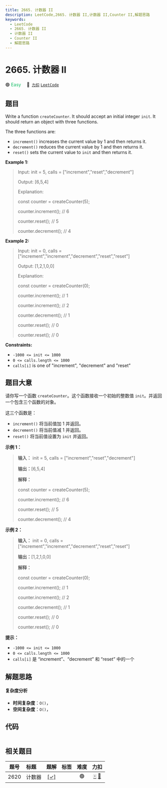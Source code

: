 ```yaml
---
title: 2665. 计数器 II
description: LeetCode,2665. 计数器 II,计数器 II,Counter II,解题思路
keywords:
  - LeetCode
  - 2665. 计数器 II
  - 计数器 II
  - Counter II
  - 解题思路
---
```


# 2665. 计数器 II

🟢 <font color=#15bd66>Easy</font>&emsp; 🔗&ensp;[`力扣`](https://leetcode.cn/problems/counter-ii) [`LeetCode`](https://leetcode.com/problems/counter-ii)

## 题目

Write a function `createCounter`. It should accept an initial integer `init`.
It should return an object with three functions.

The three functions are:

  * `increment()` increases the current value by 1 and then returns it.
  * `decrement()` reduces the current value by 1 and then returns it.
  * `reset()` sets the current value to `init` and then returns it.



**Example 1:**

> Input: init = 5, calls = ["increment","reset","decrement"]
> 
> Output: [6,5,4]
> 
> Explanation:
> 
> const counter = createCounter(5);
> 
> counter.increment(); // 6
> 
> counter.reset(); // 5
> 
> counter.decrement(); // 4

**Example 2:**

> Input: init = 0, calls = ["increment","increment","decrement","reset","reset"]
> 
> Output: [1,2,1,0,0]
> 
> Explanation:
> 
> const counter = createCounter(0);
> 
> counter.increment(); // 1
> 
> counter.increment(); // 2
> 
> counter.decrement(); // 1
> 
> counter.reset(); // 0
> 
> counter.reset(); // 0

**Constraints:**

  * `-1000 <= init <= 1000`
  * `0 <= calls.length <= 1000`
  * `calls[i]` is one of "increment", "decrement" and "reset"


## 题目大意

请你写一个函数 `createCounter`。这个函数接收一个初始的整数值 `init`。并返回一个包含三个函数的对象。

这三个函数是：

  * `increment()` 将当前值加 1 并返回。
  * `decrement()` 将当前值减 1 并返回。
  * `reset()` 将当前值设置为 `init` 并返回。



**示例 1：**

> 
> 
> 
> 
> 
> **输入：** init = 5, calls = ["increment","reset","decrement"]
> 
> **输出：**[6,5,4]
> 
> **解释：**
> 
> const counter = createCounter(5);
> 
> counter.increment(); // 6
> 
> counter.reset(); // 5
> 
> counter.decrement(); // 4
> 
> 

**示例 2：**

> 
> 
> 
> 
> 
> **输入：** init = 0, calls = ["increment","increment","decrement","reset","reset"]
> 
> **输出：**[1,2,1,0,0]
> 
> **解释：**
> 
> const counter = createCounter(0);
> 
> counter.increment(); // 1
> 
> counter.increment(); // 2
> 
> counter.decrement(); // 1
> 
> counter.reset(); // 0
> 
> counter.reset(); // 0
> 
> 



**提示：**

  * `-1000 <= init <= 1000`
  * `0 <= calls.length <= 1000`
  * `calls[i]` 是 “increment”、“decrement” 和 “reset” 中的一个


## 解题思路

#### 复杂度分析

- **时间复杂度**：`O()`，
- **空间复杂度**：`O()`，

## 代码

```javascript

```

## 相关题目

<!-- prettier-ignore -->
| 题号 | 标题 | 题解 | 标签 | 难度 | 力扣 |
| :------: | :------ | :------: | :------ | :------: | :------: |
| 2620 | 计数器 | [[✓]](/problem/2620.md) |  | 🟢 | [🀄️](https://leetcode.cn/problems/counter) [🔗](https://leetcode.com/problems/counter) |